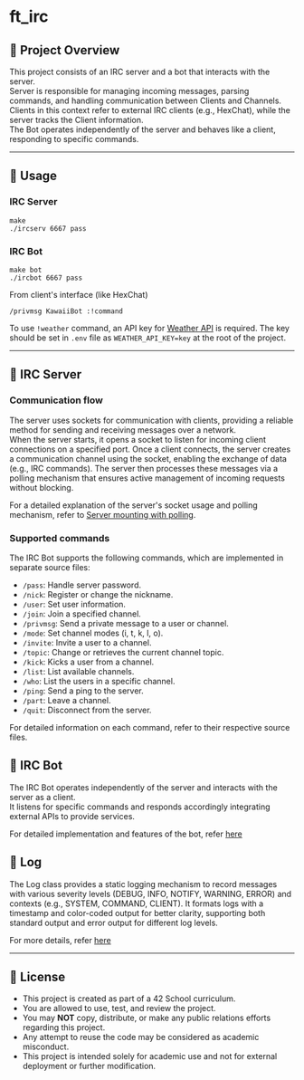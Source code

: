 # ft_irc

## 📌 Project Overview

This project consists of an IRC server and a bot that interacts with the server.   
Server is responsible for managing incoming messages, parsing commands, and handling communication between Clients and Channels. Clients in this context refer to external IRC clients (e.g., HexChat), while the server tracks the Client information.   
The Bot operates independently of the server and behaves like a client, responding to specific commands.

---
## 📌 Usage

### IRC Server

```
make
./ircserv 6667 pass
```

### IRC Bot

```
make bot
./ircbot 6667 pass
```
From client's interface (like HexChat)
```
/privmsg KawaiiBot :!command
```

To use `!weather` command, an API key for [Weather API](https://www.weatherapi.com/) is required.
The key should be set in `.env` file as `WEATHER_API_KEY=key` at the root of the project.

---
## 📌 IRC Server

### Communication flow

The server uses sockets for communication with clients, providing a reliable method for sending and receiving messages over a network.   
When the server starts, it opens a socket to listen for incoming client connections on a specified port. Once a client connects, the server creates a communication channel using the socket, enabling the exchange of data (e.g., IRC commands).
The server then processes these messages via a polling mechanism that ensures active management of incoming requests without blocking.

For a detailed explanation of the server's socket usage and polling mechanism, refer to [Server mounting with polling](./assets/MountingAnIRCServerWithPolling.md).

### Supported commands

The IRC Bot supports the following commands, which are implemented in separate source files:
- `/pass`: Handle server password.
- `/nick`: Register or change the nickname.
- `/user`: Set user information.
- `/join`: Join a specified channel.
- `/privmsg`: Send a private message to a user or channel.
- `/mode`: Set channel modes (i, t, k, l, o).
- `/invite`: Invite a user to a channel.
- `/topic`: Change or retrieves the current channel topic.
- `/kick`: Kicks a user from a channel.
- `/list`: List available channels.
- `/who`: List the users in a specific channel.
- `/ping`: Send a ping to the server.
- `/part`: Leave a channel.
- `/quit`: Disconnect from the server.    

For detailed information on each command, refer to their respective source files.


## 📌 IRC Bot

The IRC Bot operates independently of the server and interacts with the server as a client.   
It listens for specific commands and responds accordingly integrating external APIs to provide services.

For detailed implementation and features of the bot, refer [here](./assets/bot.md)

## 📌 Log

The Log class provides a static logging mechanism to record messages with various severity levels (DEBUG, INFO, NOTIFY, WARNING, ERROR) and contexts (e.g., SYSTEM, COMMAND, CLIENT). It formats logs with a timestamp and color-coded output for better clarity, supporting both standard output and error output for different log levels.

For more details, refer [here](./assets/log.md)

---
## 📌 License

- This project is created as part of a 42 School curriculum.
- You are allowed to use, test, and review the project.
- You may **NOT** copy, distribute, or make any public relations efforts regarding this project.
- Any attempt to reuse the code may be considered as academic misconduct.
- This project is intended solely for academic use and not for external deployment or further modification.

